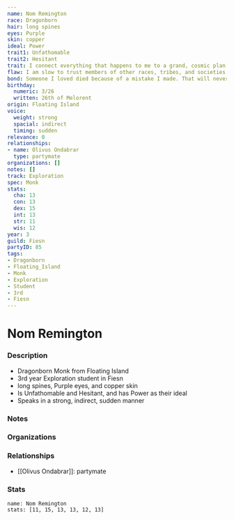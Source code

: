 ```yaml
---
name: Nom Remington
race: Dragonborn
hair: long spines
eyes: Purple
skin: copper
ideal: Power
trait1: Unfathomable
trait2: Hesitant
trait: I connect everything that happens to me to a grand, cosmic plan.
flaw: I am slow to trust members of other races, tribes, and societies.
bond: Someone I loved died because of a mistake I made. That will never happen again.
birthday:
  numeric: 3/26
  written: 26th of Melorent
origin: Floating Island
voice:
  weight: strong
  spacial: indirect
  timing: sudden
relevance: 0
relationships:
- name: Olivus Ondabrar
  type: partymate
organizations: []
notes: []
track: Exploration
spec: Monk
stats:
  cha: 13
  con: 13
  dex: 15
  int: 13
  str: 11
  wis: 12
year: 3
guild: Fiesn
partyID: 85
tags:
- Dragonborn
- Floating_Island
- Monk
- Exploration
- Student
- 3rd
- Fiesn
---
```

# Nom Remington
### Description
- Dragonborn Monk from Floating Island
- 3rd year Exploration student in Fiesn
- long spines, Purple eyes, and copper skin
- Is Unfathomable and Hesitant, and has Power as their ideal
- Speaks in a strong, indirect, sudden manner

### Notes

### Organizations

### Relationships
- [[Olivus Ondabrar]]: partymate

### Stats
```statblock
name: Nom Remington
stats: [11, 15, 13, 13, 12, 13]
```